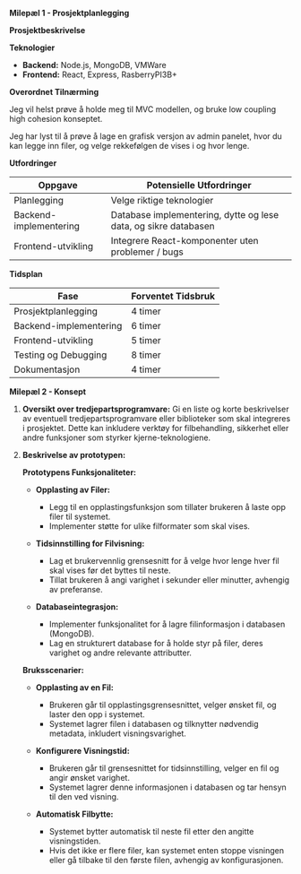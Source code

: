 **Milepæl 1 - Prosjektplanlegging**

**Prosjektbeskrivelse**

**Teknologier**
- **Backend:** Node.js, MongoDB, VMWare
- **Frontend:** React, Express, RasberryPI3B+

**Overordnet Tilnærming**

Jeg vil helst prøve å holde meg til MVC modellen, og bruke low coupling high cohesion konseptet.

Jeg har lyst til å prøve å lage en grafisk versjon av admin panelet, hvor du kan legge inn filer, og velge rekkefølgen de vises i og hvor lenge.

**Utfordringer**

| **Oppgave**    | **Potensielle Utfordringer**                                            |
|------------------------|-----------------------------------------------------------------|
| Planlegging            | Velge riktige teknologier                                       |
| Backend-implementering | Database implementering, dytte og lese data, og sikre databasen |
| Frontend-utvikling     | Integrere React-komponenter uten problemer / bugs               |

**Tidsplan**

| **Fase**            | **Forventet Tidsbruk**|
|------------------------|--------------------|
| Prosjektplanlegging    | 4 timer            |
| Backend-implementering | 6 timer            |
| Frontend-utvikling     | 5 timer            |
| Testing og Debugging   | 8 timer            |
| Dokumentasjon          | 4 timer            |



**Milepæl 2 - Konsept**

1. **Oversikt over tredjepartsprogramvare:**
   Gi en liste og korte beskrivelser av eventuell tredjepartsprogramvare eller biblioteker som skal integreres i prosjektet. Dette kan inkludere verktøy for filbehandling, sikkerhet eller andre funksjoner som styrker kjerne-teknologiene.

2. **Beskrivelse av prototypen:**

   **Prototypens Funksjonaliteter:**

   - **Opplasting av Filer:**
        - Legg til en opplastingsfunksjon som tillater brukeren å laste opp filer til systemet.
        - Implementer støtte for ulike filformater som skal vises.

    - **Tidsinnstilling for Filvisning:**
        - Lag et brukervennlig grensesnitt for å velge hvor lenge hver fil skal vises før det byttes til neste.
        - Tillat brukeren å angi varighet i sekunder eller minutter, avhengig av preferanse.

    - **Databaseintegrasjon:**
        - Implementer funksjonalitet for å lagre filinformasjon i databasen (MongoDB).
        - Lag en strukturert database for å holde styr på filer, deres varighet og andre relevante attributter.

   **Bruksscenarier:**

   - **Opplasting av en Fil:**
        - Brukeren går til opplastingsgrensesnittet, velger ønsket fil, og laster den opp i systemet.
        - Systemet lagrer filen i databasen og tilknytter nødvendig metadata, inkludert visningsvarighet.

    - **Konfigurere Visningstid:**
        - Brukeren går til grensesnittet for tidsinnstilling, velger en fil og angir ønsket varighet.
        - Systemet lagrer denne informasjonen i databasen og tar hensyn til den ved visning.

    - **Automatisk Filbytte:**
        - Systemet bytter automatisk til neste fil etter den angitte visningstiden.
        - Hvis det ikke er flere filer, kan systemet enten stoppe visningen eller gå tilbake til den første filen, avhengig av konfigurasjonen.
